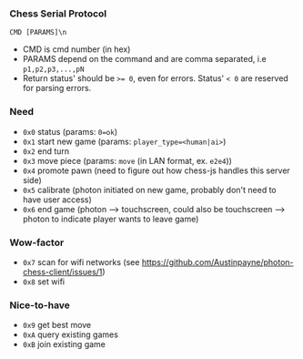 ### Chess Serial Protocol
`CMD [PARAMS]\n`
* CMD is cmd number (in hex)
* PARAMS depend on the command and are comma separated, i.e `p1,p2,p3,...,pN`
* Return status' should be `>= 0`, even for errors. Status' `< 0` are reserved for parsing errors.

### Need
* `0x0` status (params: `0=ok`)
* `0x1` start new game (params: `player_type=<human|ai>`)
* `0x2` end turn
* `0x3` move piece (params: `move` (in LAN format, ex. `e2e4`))
* `0x4` promote pawn (need to figure out how chess-js handles this server side)
* `0x5` calibrate (photon initiated on new game, probably don't need to have user access)
* `0x6` end game (photon --> touchscreen, could also be touchscreen --> photon to indicate player wants to leave game)

### Wow-factor
* `0x7` scan for wifi networks (see https://github.com/Austinpayne/photon-chess-client/issues/1)
* `0x8` set wifi

### Nice-to-have
* `0x9` get best move
* `0xA` query existing games
* `0xB` join existing game
